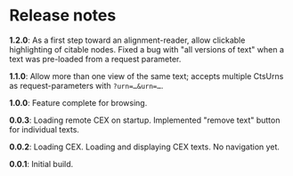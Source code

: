 # Release notes

**1.2.0**: As a first step toward an alignment-reader, allow clickable highlighting of citable nodes. Fixed a bug with "all versions of text" when a text was pre-loaded from a request parameter.

**1.1.0**: Allow more than one view of the same text; accepts multiple CtsUrns as request-parameters with `?urn=…&urn=…`.

**1.0.0**: Feature complete for browsing.

**0.0.3**: Loading remote CEX on startup. Implemented "remove text" button for individual texts.

**0.0.2**: Loading CEX. Loading and displaying CEX texts. No navigation yet.

**0.0.1**: Initial build.
